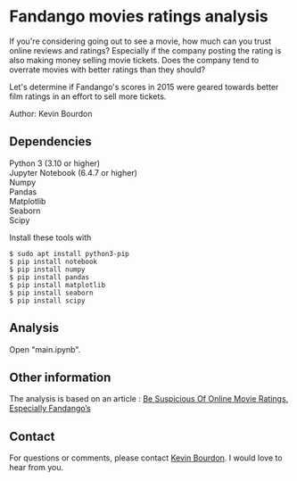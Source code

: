 # Fandango movies ratings analysis

If you're considering going out to see a movie, how much can you trust online reviews and ratings?
Especially if the company posting the rating is also making money selling movie tickets.
Does the company tend to overrate movies with better ratings than they should?

Let's determine if Fandango's scores in 2015 were geared towards better film ratings in an effort to sell more tickets.

Author: Kevin Bourdon

## Dependencies

Python 3 (3.10 or higher) <br>
Jupyter Notebook (6.4.7 or higher)<br>
Numpy<br>
Pandas<br>
Matplotlib<br>
Seaborn<br>
Scipy

Install these tools with

```shell
$ sudo apt install python3-pip
$ pip install notebook
$ pip install numpy
$ pip install pandas
$ pip install matplotlib
$ pip install seaborn
$ pip install scipy
```

## Analysis

Open "main.ipynb".

## Other information

The analysis is based on an article : [Be Suspicious Of Online Movie Ratings, Especially Fandango’s](http://fivethirtyeight.com/features/fandango-movies-ratings/)

## Contact

For questions or comments, please contact [Kevin Bourdon](mailto:kevin.bourdon@kedgebs.com). I would love
to hear from you.

